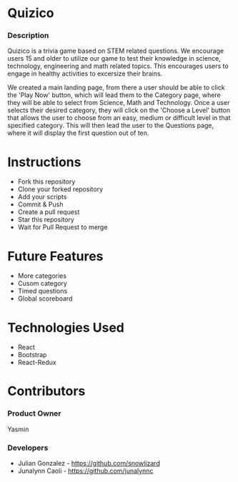 # Quizico

### Description

Quizico is a trivia game based on STEM related questions. We encourage users 15 and older to utilize our game to test their knowledge
in science, technology, engineering and math related topics. This encourages users to engage in healthy activities to excersize their brains. 

We created a main landing page, from there a user should be able to click the 'Play Now' button, which will lead them to the Category page, where they will be able to select from Science, Math and Technology. Once a user selects their desired category, they will click on the 'Choose a Level' button that allows the user to choose from an easy, medium or difficult level in that specified category. This will then lead the user to the Questions page, where it will display the first question out of ten.

# Instructions
- Fork this repository
- Clone your forked repository
- Add your scripts
- Commit & Push
- Create a pull request
- Star this repository
- Wait for Pull Request to merge

# Future Features
- More categories
- Cusom category
- Timed questions
- Global scoreboard

# Technologies Used
- React
- Bootstrap
- React-Redux

# Contributors 

### Product Owner
Yasmin

### Developers
- Julian Gonzalez - https://github.com/snowlizard
- Junalynn Caoli - https://github.com/junalynnc


